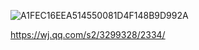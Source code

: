 ![A1FEC16EEA514550081D4F148B9D992A](https://ws1.sinaimg.cn/large/006tKfTcly1g0pzf5zcbjj305p05p0eh.jpg)

https://wj.qq.com/s2/3299328/2334/